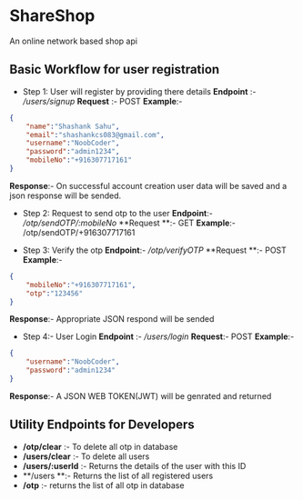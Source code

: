 # ShareShop
An online network based shop api


## Basic Workflow for user registration 
- Step 1: User will register by providing there details
**Endpoint** :- */users/signup*
**Request** :- POST 
**Example**:- 
```json
{
    "name":"Shashank Sahu",
    "email":"shashankcs083@gmail.com",
    "username":"NoobCoder",
    "password":"admin1234",
    "mobileNo":"+916307717161"
}
```
**Response**:-  On successful account creation user data will be saved and a json response will be sended.

- Step 2:  Request to send otp to the user
**Endpoint**:- */otp/sendOTP/:mobileNo*
**Request **:- GET
**Example**:- /otp/sendOTP/+916307717161

- Step 3: Verify the otp 
**Endpoint**:- */otp/verifyOTP*
**Request **:- POST
**Example**:- 
```json
{
    "mobileNo":"+916307717161",
	"otp":"123456"
}
```
**Response**:- Appropriate JSON respond will be sended

- Step 4:- User Login
**Endpoint** :- */users/login*
**Request**:- POST
**Example**:-
```json
{
    "username":"NoobCoder",
    "password":"admin1234"
}
```
**Response**:- A JSON WEB TOKEN(JWT) will be genrated and returned

## Utility Endpoints for Developers

- **/otp/clear** :- To delete all otp in database
- **/users/clear** :- To delete all users
- **/users/:userId** :- Returns the details of the user with this ID 
- **/users **:- Returns the list of all registered users 
- **/otp** :- returns the list of all otp in database